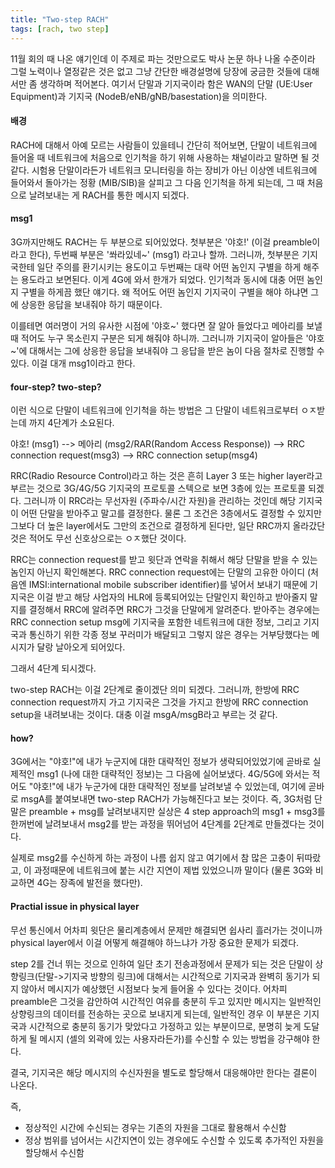 ```yaml
---
title: "Two-step RACH"
tags: [rach, two step]
---
```


11월 회의 때 나온 얘기인데 이 주제로 파는 것만으로도 박사 논문 하나 나올 수준이라 그럴 노력이나 열정같은 것은 없고 그냥 간단한 배경설명에 당장에 궁금한 것들에 대해서만 좀 생각하며 적어본다. 여기서 단말과 기지국이라 함은 WAN의 단말 (UE:User Equipment)과 기지국 (NodeB/eNB/gNB/basestation)을 의미한다. 

#### 배경

RACH에 대해서 아예 모르는 사람들이 있을테니 간단히 적어보면, 단말이 네트워크에 들어올 때 네트워크에 처음으로 인기척을 하기 위해 사용하는 채널이라고 말하면 될 것 같다. 시험용 단말이라든가 네트워크 모니터링을 하는 장비가 아닌 이상엔 네트워크에 들어와서 돌아가는 정황 (MIB/SIB)을 살피고 그 다음 인기척을 하게 되는데, 그 때 처음으로 날려보내는 게 RACH를 통한 메시지 되겠다.

#### msg1

3G까지만해도 RACH는 두 부분으로 되어있었다. 첫부분은 '야호!' (이걸 preamble이라고 한다), 두번째 부분은 '쏴라있네~' (msg1) 라고나 할까. 그러니까, 첫부분은 기지국한테 일단 주의를 환기시키는 용도이고 두번째는 대략 어떤 놈인지 구별을 하게 해주는 용도라고 보면된다. 이게 4G에 와서 한개가 되었다. 인기척과 동시에 대충 어떤 놈인지 구별을 하게끔 했단 얘기다. 왜 적어도 어떤 놈인지 기지국이 구별을 해야 하냐면 그에 상응한 응답을 보내줘야 하기 때문이다. 

이를테면 여러명이 거의 유사한 시점에 '야호~' 했다면 잘 알아 들었다고 메아리를 보낼 때 적어도 누구 목소린지 구분은 되게 해줘야 하니까. 그러니까 기지국이 알아들은 '야호~'에 대해서는 그에 상응한 응답을 보내줘야 그 응답을 받은 놈이 다음 절차로 진행할 수 있다. 이걸 대개 msg1이라고 한다.

#### four-step? two-step?

이런 식으로 단말이 네트워크에 인기척을 하는 방법은 그 단말이 네트워크로부터 ㅇㅈ받는데 까지 4단계가 소요된다.

야호! (msg1) --> 메아리 (msg2/RAR(Random Access Response)) --> RRC connection request(msg3) --> RRC connection setup(msg4)

RRC(Radio Resource Control)라고 하는 것은 흔히 Layer 3 또는 higher layer라고 부르는 것으로 3G/4G/5G 기지국의 프로토콜 스텍으로 보면 3층에 있는 프로토콜 되겠다. 그러니까 이 RRC라는 무선자원 (주파수/시간 자원)을 관리하는 것인데 해당 기지국이 어떤 단말을 받아주고 말고를 결정한다. 물론 그 조건은 3층에서도 결정할 수 있지만 그보다 더 높은 layer에서도 그만의 조건으로 결정하게 된다만, 일단 RRC까지 올라갔단 것은 적어도 무선 신호상으로는 ㅇㅈ했단 것이다.

RRC는 connection request를 받고 윗단과 연락을 취해서 해당 단말을 받을 수 있는 놈인지 아닌지 확인해본다. RRC connection request에는 단말의 고유한 아이디 (처음엔 IMSI:international mobile subscriber identifier)를 넣어서 보내기 때문에 기지국은 이걸 받고 해당 사업자의 HLR에 등록되어있는 단말인지 확인하고 받아줄지 말지를 결정해서 RRC에 알려주면 RRC가 그것을 단말에게 알려준다. 받아주는 경우에는 RRC connection setup msg에 기지국을 포함한 네트워크에 대한 정보, 그리고 기지국과 통신하기 위한 각종 정보 꾸러미가 배달되고 그렇지 않은 경우는 거부당했다는 메시지가 달랑 날아오게 되어있다.

그래서 4단계 되시겠다.

two-step RACH는 이걸 2단계로 줄이겠단 의미 되겠다. 그러니까, 한방에 RRC connection request까지 가고 기지국은 그것을 가지고 한방에 RRC connection setup을 내려보내는 것이다. 대충 이걸 msgA/msgB라고 부르는 것 같다. 

#### how?

3G에서는 "야호!"에 내가 누군지에 대한 대략적인 정보가 생략되어있었기에 곧바로 실제적인 msg1 (나에 대한 대략적인 정보)는 그 다음에 실어보냈다. 4G/5G에 와서는 적어도 "야호!"에 내가 누군가에 대한 대략적인 정보를 날려보낼 수 있었는데, 여기에 곧바로 msgA를 붙여보내면 two-step RACH가 가능해진다고 보는 것이다. 즉, 3G처럼 단말은 preamble + msg를 날려보내지만 실상은 4 step approach의 msg1 + msg3를 한꺼번에 날려보내서 msg2를 받는 과정을 뛰어넘어 4단계를 2단계로 만들겠다는 것이다. 

실제로 msg2를 수신하게 하는 과정이 나름 쉽지 않고 여기에서 참 많은 고충이 뒤따랐고, 이 과정때문에 네트워크에 붙는 시간 지연이 제법 있었으니까 말이다 (물론 3G와 비교하면 4G는 장족에 발전을 했다만).

#### Practial issue in physical layer

무선 통신에서 어차피 윗단은 물리계층에서 문제만 해결되면 쉽사리 흘러가는 것이니까 physical layer에서 이걸 어떻게 해결해야 하느냐가 가장 중요한 문제가 되겠다. 

step 2를 건너 뛰는 것으로 인하여 일단 초기 전송과정에서 문제가 되는 것은 단말이 상향링크(단말->기지국 방향의 링크)에 대해서는 시간적으로 기지국과 완벽히 동기가 되지 않아서 메시지가 예상했던 시점보다 늦게 들어올 수 있다는 것이다. 어차피 preamble은 그것을 감안하여 시간적인 여유를 충분히 두고 있지만 메시지는 일반적인 상향링크의 데이터를 전송하는 곳으로 보내지게 되는데, 일반적인 경우 이 부분은 기지국과 시간적으로 충분히 동기가 맞았다고 가정하고 있는 부분이므로, 분명히 늦게 도달하게 될 메시지 (셀의 외곽에 있는 사용자라든가)를 수신할 수 있는 방법을 강구해야 한다.

결국, 기지국은 해당 메시지의 수신자원을 별도로 할당해서 대응해야만 한다는 결론이 나온다.

즉, 
- 정상적인 시간에 수신되는 경우는 기존의 자원을 그대로 활용해서 수신함
- 정상 범위를 넘어서는 시간지연이 있는 경우에도 수신할 수 있도록 추가적인 자원을 할당해서 수신함


